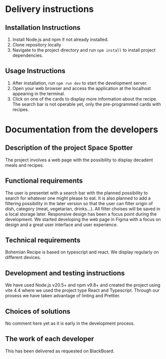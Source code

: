 # Delivery instructions

## Installation Instructions

1. Install Node.js and npm if not already installed.
2. Clone repository locally
3. Navigate to the project directory and run `npm install` to install project dependencies.

## Usage Instructions

1. After installation, run `npm run dev` to start the development server.
2. Open your web browser and access the application at the localhost appearing in the terminal.
3. Click on one of the cards to display more information about the recipe. The search bar is not operable yet, only the pre-programmed cards with recipes. 


# Documentation from the developers

## Description of the project Space Spotter
The project involves a web page with the possibility to display decadent meals and recipes. 

## Functional requirements
The user is presentet with a search bar with the planned possibility to search for whatever one might please to eat. It is also planned to add a filtering possibility in the later version so that the user can filter origin of dish, category (meat, vegetarian, drinks...).  All filter choises will be saved in a local storage later. Responsive design has been a focus point during the development. We started developing the web page in Figma with a focus on design and a great user interface and user experience.

## Technical requirements
Bohemian Recipe is based on typescript and react. We display regularly on different devices. 

## Development and testing instructions
We have used Node.js v20.5+ and npm v9.8+ and created the project using vite 4.4 where we used the project type React and Typescript. Through our prosess we have taken advantage of linting and Prettier.  

## Choices of solutions
No comment here yet as it is early in the development process.

## The work of each developer 
This has been delivered as requested on BlackBoard. 